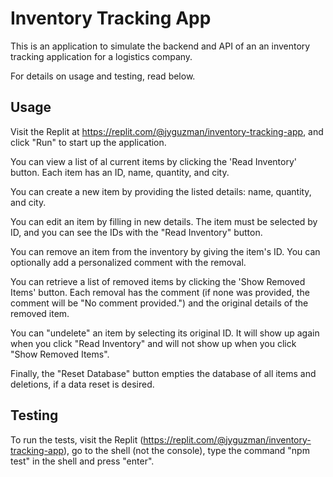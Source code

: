 # Inventory Tracking App

This is an application to simulate the backend and API of an an inventory tracking application for a logistics company.

For details on usage and testing, read below.

## Usage

Visit the Replit at https://replit.com/@jyguzman/inventory-tracking-app, and click "Run" to start up the application.

You can view a list of al current items by clicking the 'Read Inventory' button. Each item
has an ID, name, quantity, and city.

You can create a new item by providing the listed details: name, quantity, and city.

You can edit an item by filling in new details. The item must be selected by ID, and you can see the IDs with the "Read Inventory" button.

You can remove an item from the inventory by giving the item's ID. You can optionally add a personalized comment with the removal.

You can retrieve a list of removed items by clicking the 'Show Removed Items' button. Each removal has the comment (if none was provided, the comment will be "No comment provided.") and the original details of the removed item.

You can "undelete" an item by selecting its original ID. It will show up again when you click "Read Inventory" and will not show up when you click "Show Removed Items".

Finally, the "Reset Database" button empties the database of all items and deletions, if a data reset is desired.

## Testing

To run the tests, visit the Replit (https://replit.com/@jyguzman/inventory-tracking-app), go to the shell (not the console), type the command "npm test" in the shell and press "enter".